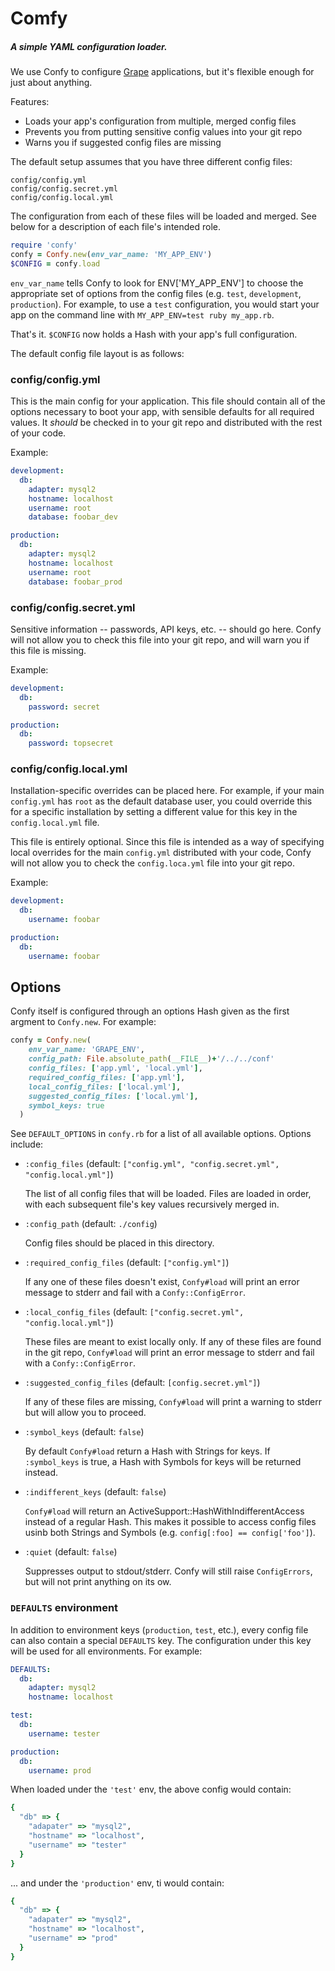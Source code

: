 # Comfy
##### A simple YAML configuration loader.

We use Confy to configure [Grape](https://github.com/ruby-grape/grape)
applications, but it's flexible enough for just about anything.

Features:

- Loads your app's configuration from multiple, merged config files
- Prevents you from putting sensitive config values into your git repo
- Warns you if suggested config files are missing

The default setup assumes that you have three different config files:

```
config/config.yml
config/config.secret.yml
config/config.local.yml
```

The configuration from each of these files will be loaded and merged. See
below for a description of each file's intended role.

```ruby
require 'confy'
confy = Confy.new(env_var_name: 'MY_APP_ENV')
$CONFIG = confy.load
```

`env_var_name` tells Confy to look for ENV['MY_APP_ENV'] to choose the
appropriate set of options from the config files (e.g. `test`, `development`,
`production`). For example, to use a `test` configuration, you would start
your app on the command line with `MY_APP_ENV=test ruby my_app.rb`.

That's it. `$CONFIG` now holds a Hash with your app's full configuration.


The default config file layout is as follows:

### config/config.yml

This is the main config for your application. This file should contain all of
the options necessary to boot your app, with sensible defaults for all
required values. It *should* be checked in to your git repo and distributed
with the rest of your code.

Example:

```yaml
development:
  db:
    adapter: mysql2
    hostname: localhost
    username: root
    database: foobar_dev

production:
  db:
    adapter: mysql2
    hostname: localhost
    username: root
    database: foobar_prod
```

### config/config.secret.yml

Sensitive information -- passwords, API keys, etc. -- should go here. Confy
will not allow you to check this file into your git repo, and will warn you if
this file is missing.

Example:

```yaml
development:
  db:
    password: secret

production:
  db:
    password: topsecret
```

### config/config.local.yml

Installation-specific overrides can be placed here. For example, if your main
`config.yml` has `root` as the default database user, you could override this
for a specific installation by setting a different value for this key in the
`config.local.yml` file.

This file is entirely optional. Since this file is intended as a way of
specifying local overrides for the main `config.yml` distributed with your
code, Confy will not allow you to check the `config.loca.yml` file into your
git repo.

Example:

```yaml
development:
  db:
    username: foobar

production:
  db:
    username: foobar
```


## Options

Confy itself is configured through an options Hash given as the first argment
to `Confy.new`. For example:

```ruby
confy = Confy.new(
    env_var_name: 'GRAPE_ENV',
    config_path: File.absolute_path(__FILE__)+'/../../conf'
    config_files: ['app.yml', 'local.yml'],
    required_config_files: ['app.yml'],
    local_config_files: ['local.yml'],
    suggested_config_files: ['local.yml'],
    symbol_keys: true
  )

```

See `DEFAULT_OPTIONS` in `confy.rb` for a list of all available options. Options include:

- `:config_files` (default: `["config.yml", "config.secret.yml", "config.local.yml"]`)

  The list of all config files that will be loaded. Files are loaded in
  order, with each subsequent file's key values recursively merged in.

- `:config_path` (default: `./config`)

  Config files should be placed in this directory.

- `:required_config_files`  (default: `["config.yml"]`)

  If any one of these files doesn't exist, `Confy#load` will print an
  error message to stderr and fail with a `Confy::ConfigError`.

- `:local_config_files`  (default: `["config.secret.yml", "config.local.yml"]`)

  These files are meant to exist locally only. If any of these files are found
  in the git repo, `Confy#load` will print an error message to stderr and fail
  with a `Confy::ConfigError`.

- `:suggested_config_files`  (default: `[config.secret.yml"]`)

  If any of these files are missing, `Confy#load` will print a warning to
  stderr but will allow you to proceed.

- `:symbol_keys` (default: `false`)

  By default `Confy#load` return a Hash with Strings for keys. If
  `:symbol_keys` is true, a Hash with Symbols for keys will be returned
  instead.

- `:indifferent_keys` (default: `false`)

  `Confy#load` will return an ActiveSupport::HashWithIndifferentAccess instead
  of a regular Hash. This makes it possible to access config files usinb both
  Strings and Symbols (e.g. `config[:foo] == config['foo']`).

- `:quiet` (default: `false`)

  Suppresses output to stdout/stderr. Confy will still raise `ConfigErrors`,
  but will not print anything on its ow.


### `DEFAULTS` environment

In addition to environment keys (`production`, `test`, etc.), every config
file can also contain a special `DEFAULTS` key. The configuration
under this key will be used for all environments. For example:

```yaml
DEFAULTS:
  db:
    adapter: mysql2
    hostname: localhost

test:
  db:
    username: tester

production:
  db:
    username: prod
```

When loaded under the `'test'` env, the above config would contain:

```ruby
{
  "db" => {
    "adapater" => "mysql2",
    "hostname" => "localhost",
    "username" => "tester"
  }
}
```

... and under the `'production'` env, ti would contain:

```ruby
{
  "db" => {
    "adapater" => "mysql2",
    "hostname" => "localhost",
    "username" => "prod"
  }
}
```

